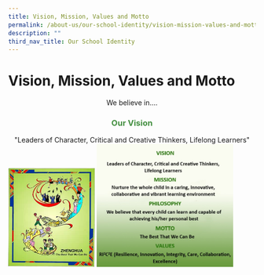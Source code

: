```yaml
---
title: Vision, Mission, Values and Motto
permalink: /about-us/our-school-identity/vision-mission-values-and-motto/
description: ""
third_nav_title: Our School Identity
---
```

# Vision, Mission, Values and Motto

<center>We believe in....</center>

### <center><span style = "color: #428e3f"> <b>Our Vision</b> </span></center>

<center>"Leaders of Character, Critical and Creative Thinkers, Lifelong Learners"</center>

<img src="/images/About%20us/01-Philosophy.jpg" style="width:35%">

<img src="/images/About%20us/VMPMVFINAL.jpg" style="width:55%">